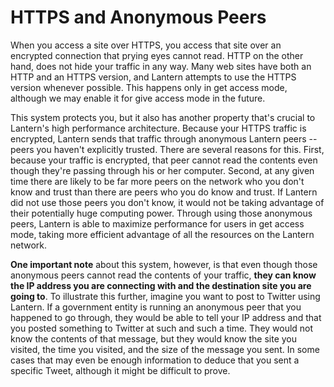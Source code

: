 HTTPS and Anonymous Peers
=========================

When you access a site over HTTPS, you access that site over an encrypted
connection that prying eyes cannot read. HTTP on the other hand, does not hide
your traffic in any way. Many web sites have both an HTTP and an HTTPS version,
and Lantern attempts to use the HTTPS version whenever possible. This happens
only in get access mode, although we may enable it for give access mode in the
future.

This system protects you, but it also has another property that's crucial to
Lantern's high performance architecture. Because your HTTPS traffic is
encrypted, Lantern sends that traffic through anonymous Lantern peers -- peers
you haven't explicitly trusted. There are several reasons for this. First,
because your traffic is encrypted, that peer cannot read the contents even
though they're passing through his or her computer. Second, at any given time
there are likely to be far more peers on the network who you don't know and
trust than there are peers who you do know and trust. If Lantern did not use
those peers you don't know, it would not be taking advantage of their
potentially huge computing power. Through using those anonymous peers, Lantern
is able to maximize performance for users in get access mode, taking more
efficient advantage of all the resources on the Lantern network.

**One important note** about this system, however, is that even though those
anonymous peers cannot read the contents of your traffic, **they can know the
IP address you are connecting with and the destination site you are going to**.
To illustrate this further, imagine you want to post to Twitter using Lantern.
If a government entity is running an anonymous peer that you happened to go
through, they would be able to tell your IP address and that you posted
something to Twitter at such and such a time. They would not know the contents
of that message, but they would know the site you visited, the time you
visited, and the size of the message you sent. In some cases that may even be
enough information to deduce that you sent a specific Tweet, although it might
be difficult to prove.
